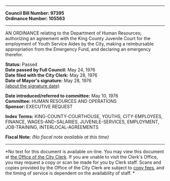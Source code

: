* * * * *  
  
**Council Bill Number: [](#h0)[](#h2)97395**   
**Ordinance Number: 105563**  
  
* * * * *  
  
AN ORDINANCE relating to the Department of Human Resources; authorizing an agreement with the King County Juvenile Court for the employment of Youth Service Aides by the City, making a reimbursable appropriation from the Emergency Fund, and declaring an emergency therefor.  
  
**Status:** Passed   
**Date passed by Full Council:** May 24, 1976   
**Date filed with the City Clerk:** May 28, 1976   
**Date of Mayor's signature:** May 28, 1976   
[(about the signature date)](/~public/approvaldate.htm)   
  
  
**Date introduced/referred to committee:** May 10, 1976   
**Committee:** HUMAN RESOURCES AND OPERATIONS   
**Sponsor:** EXECUTIVE REQUEST   
  
**Index Terms:** KING-COUNTY-COURTHOUSE, YOUTHS, CITY-EMPLOYEES, FINANCE, WAGES-AND-SALARIES, JUVENILE-SERVICES, EMPLOYMENT, JOB-TRAINING, INTERLOCAL-AGREEMENTS  
  
**Fiscal Note:** *(No fiscal note available at this time)*  
  
* * * * *  
  
*No text for this document is available on-line. You may view this document at [the Office of the City Clerk](http://www.seattle.gov/leg/clerk/contactUs.htm). If you are unable to visit the Clerk's Office, you may request a copy or scan be made for you by Clerk staff. Scans and copies provided by the Office of the City Clerk are subject to [copy fees](http://clerk.seattle.gov/~public/clerkfees.htm), and the timing of service is dependent on the availability of staff. *  
  
  
